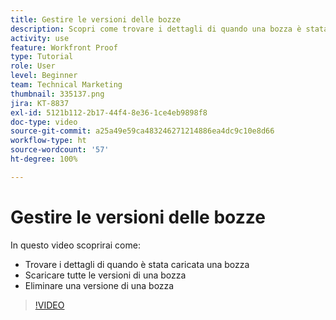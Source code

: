 ```yaml
---
title: Gestire le versioni delle bozze
description: Scopri come trovare i dettagli di quando una bozza è stata caricata, come scaricare tutte le versioni di una bozza e come eliminare una versione di una bozza in [!DNL  Workfront].
activity: use
feature: Workfront Proof
type: Tutorial
role: User
level: Beginner
team: Technical Marketing
thumbnail: 335137.png
jira: KT-8837
exl-id: 5121b112-2b17-44f4-8e36-1ce4eb9898f8
doc-type: video
source-git-commit: a25a49e59ca483246271214886ea4dc9c10e8d66
workflow-type: ht
source-wordcount: '57'
ht-degree: 100%

---
```


# Gestire le versioni delle bozze

In questo video scoprirai come:

* Trovare i dettagli di quando è stata caricata una bozza
* Scaricare tutte le versioni di una bozza
* Eliminare una versione di una bozza

>[!VIDEO](https://video.tv.adobe.com/v/335137/?quality=12&learn=on)

<!--
## Learn more
* Manage proof versions
* Remove or archive a proof
* Summary for documents overview
-->
